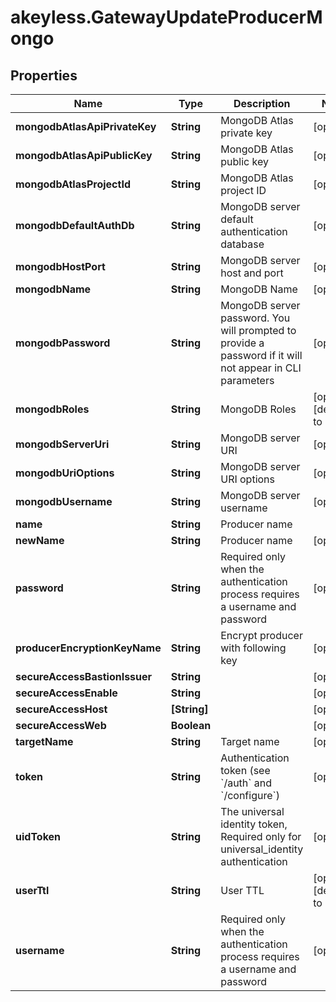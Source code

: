 # akeyless.GatewayUpdateProducerMongo

## Properties

Name | Type | Description | Notes
------------ | ------------- | ------------- | -------------
**mongodbAtlasApiPrivateKey** | **String** | MongoDB Atlas private key | [optional] 
**mongodbAtlasApiPublicKey** | **String** | MongoDB Atlas public key | [optional] 
**mongodbAtlasProjectId** | **String** | MongoDB Atlas project ID | [optional] 
**mongodbDefaultAuthDb** | **String** | MongoDB server default authentication database | [optional] 
**mongodbHostPort** | **String** | MongoDB server host and port | [optional] 
**mongodbName** | **String** | MongoDB Name | [optional] 
**mongodbPassword** | **String** | MongoDB server password. You will prompted to provide a password if it will not appear in CLI parameters | [optional] 
**mongodbRoles** | **String** | MongoDB Roles | [optional] [default to &#39;[]&#39;]
**mongodbServerUri** | **String** | MongoDB server URI | [optional] 
**mongodbUriOptions** | **String** | MongoDB server URI options | [optional] 
**mongodbUsername** | **String** | MongoDB server username | [optional] 
**name** | **String** | Producer name | 
**newName** | **String** | Producer name | [optional] 
**password** | **String** | Required only when the authentication process requires a username and password | [optional] 
**producerEncryptionKeyName** | **String** | Encrypt producer with following key | [optional] 
**secureAccessBastionIssuer** | **String** |  | [optional] 
**secureAccessEnable** | **String** |  | [optional] 
**secureAccessHost** | **[String]** |  | [optional] 
**secureAccessWeb** | **Boolean** |  | [optional] 
**targetName** | **String** | Target name | [optional] 
**token** | **String** | Authentication token (see &#x60;/auth&#x60; and &#x60;/configure&#x60;) | [optional] 
**uidToken** | **String** | The universal identity token, Required only for universal_identity authentication | [optional] 
**userTtl** | **String** | User TTL | [optional] [default to &#39;60m&#39;]
**username** | **String** | Required only when the authentication process requires a username and password | [optional] 


